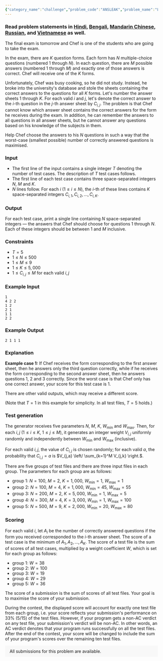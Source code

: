 ```yaml
---
{"category_name":"challenge","problem_code":"ANSLEAK","problem_name":"Leaked Answers (Challenge)","problemComponents":{"constraints":"","constraintsState":false,"subtasks":"","subtasksState":false,"inputFormat":"","inputFormatState":false,"outputFormat":"","outputFormatState":false,"sampleTestCases":{}},"video_editorial_url":"","languages_supported":{"0":"CPP14","1":"C","2":"JAVA","3":"PYTH 3.6","4":"CPP17","5":"PYTH","6":"PYP3","7":"CS2","8":"ADA","9":"PYPY","10":"TEXT","11":"PAS fpc","12":"NODEJS","13":"RUBY","14":"PHP","15":"GO","16":"HASK","17":"TCL","18":"PERL","19":"SCALA","20":"LUA","21":"kotlin","22":"BASH","23":"JS","24":"LISP sbcl","25":"rust","26":"PAS gpc","27":"BF","28":"CLOJ","29":"R","30":"D","31":"CAML","32":"FORT","33":"ASM","34":"swift","35":"FS","36":"WSPC","37":"LISP clisp","38":"SQL","39":"SCM guile","40":"PERL6","41":"ERL","42":"CLPS","43":"ICK","44":"NICE","45":"PRLG","46":"ICON","47":"COB","48":"SCM chicken","49":"PIKE","50":"SCM qobi","51":"ST","52":"NEM"},"max_timelimit":5,"source_sizelimit":50000,"problem_author":"admin3","problem_tester":null,"date_added":"30-03-2020","tags":{"0":"admin3"},"problem_difficulty_level":"Unavailable","best_tag":"","editorial_url":"","time":{"view_start_date":1586779202,"submit_start_date":1586779202,"visible_start_date":1586779202,"end_date":1735669800},"is_direct_submittable":false,"problemDiscussURL":"https://discuss.codechef.com/search?q=ANSLEAK","is_proctored":false,"visitedContests":{},"layout":"problem"}
---
```

### Read problem statements in [Hindi](https://www.codechef.com/download/translated/APRIL20/hindi/ANSLEAK.pdf), [Bengali](https://www.codechef.com/download/translated/APRIL20/bengali/ANSLEAK.pdf), [Mandarin Chinese](https://www.codechef.com/download/translated/APRIL20/mandarin/ANSLEAK.pdf), [Russian](https://www.codechef.com/download/translated/APRIL20/russian/ANSLEAK.pdf), and [Vietnamese](https://www.codechef.com/download/translated/APRIL20/vietnamese/ANSLEAK.pdf) as well.

The final exam is tomorrow and Chef is one of the students who are going to take the exam.

In the exam, there are $K$ question forms. Each form has $N$ multiple-choice questions (numbered $1$ through $N$). In each question, there are $M$ possible answers (numbered $1$ through $M$) and exactly one of those answers is correct. Chef will receive one of the $K$ forms.

Unfortunately, Chef was busy cooking, so he did not study. Instead, he broke into the university's database and stole the sheets containing the correct answers to the questions for all $K$ forms. Let's number the answer sheets $1$ through $K$. For each valid $i$ and $j$, let's denote the correct answer to the $i$-th question in the $j$-th answer sheet by $C_{i,j}$. The problem is that Chef cannot know which answer sheet contains the correct answers for the form he receives during the exam. In addition, he can remember the answers to all questions in all answer sheets, but he cannot answer any questions based on his knowledge of the subjects in them.

Help Chef choose the answers to his $N$ questions in such a way that the worst-case (smallest possible) number of correctly answered questions is maximised.

### Input
- The first line of the input contains a single integer $T$ denoting the number of test cases. The description of $T$ test cases follows.
- The first line of each test case contains three space-separated integers $N$, $M$ and $K$.
- $N$ lines follow. For each $i$ ($1 \le i \le N$), the $i$-th of these lines contains $K$ space-separated integers $C_{i, 1}, C_{i, 2}, \ldots, C_{i, K}$.

### Output
For each test case, print a single line containing $N$ space-separated integers ― the answers that Chef should choose for questions $1$ through $N$. Each of these integers should be between $1$ and $M$ inclusive.

### Constraints
- $T = 5$
- $1 \le N \le 500$
- $1 \le M \le 9$
- $1 \le K \le 5,000$
- $1 \le C_{i,j} \le M$ for each valid $i, j$

### Example Input
```
1
4 2 2
1 2
2 1
1 1
2 2
```

### Example Output
```
2 1 1 1
```

### Explanation
**Example case 1:** If Chef receives the form corresponding to the first answer sheet, then he answers only the third question correctly, while if he receives the form corresponding to the second answer sheet, then he answers questions 1, 2 and 3 correctly. Since the worst case is that Chef only has one correct answer, your score for this test case is $1$.

There are other valid outputs, which may receive a different score.

(Note that $T = 1$ in this example for simplicity. In all test files, $T = 5$ holds.)

### Test generation
The generator receives five parameters $N$, $M$, $K$, $W_{\text{min}}$ and $W_{\text{max}}$. Then, for each $i, j$ ($1 \le i \le K$, $1 \le j \le M$), it generates an integer weight $V_{i, j}$ uniformly randomly and independently between $W_{\text{min}}$ and $W_{\text{max}}$ (inclusive).

For each valid $i, j$, the value of $C_{i, j}$ is chosen randomly; for each valid $a$, the probability that $C_{i, j} = a$ is $V_{j,a} \left/ \sum_{k=1}^M V_{j,k} \right.$.

There are five groups of test files and there are three input files in each group. The parameters for each group are as follows:
- group 1: $N = 100$, $M = 2$, $K = 1,000$, $W_{\text{min}} = 1$, $W_{\text{max}} = 1$
- group 2: $N = 100$, $M = 4$, $K = 1,000$, $W_{\text{min}} = 45$, $W_{\text{max}} = 55$
- group 3: $N = 200$, $M = 2$, $K = 5,000$, $W_{\text{min}} = 1$, $W_{\text{max}} = 5$
- group 4: $N = 300$, $M = 4$, $K = 3,000$, $W_{\text{min}} = 1$, $W_{\text{max}} = 100$
- group 5: $N = 500$, $M = 9$, $K = 2,000$, $W_{\text{min}} = 20$, $W_{\text{max}} = 80$

### Scoring
For each valid $i$, let $A_i$ be the number of correctly answered questions if the form you received corresponded to the $i$-th answer sheet. The score of a test case is the minimum of $A_1, A_2, \ldots, A_K$. The score of a test file is the sum of scores of all test cases, multiplied by a weight coefficient $W$, which is set for each group as follows:
- group 1: $W = 38$
- group 2: $W = 100$
- group 3: $W = 19$
- group 4: $W = 29$
- group 5: $W = 36$

The score of a submission is the sum of scores of all test files. Your goal is to maximise the score of your submission.

During the contest, the displayed score will account for exactly one test file from each group, i.e. your score reflects your submission's performance on 33% (5/15) of the test files. However, if your program gets a non-AC verdict on any test file, your submission's verdict will be non-AC. In other words, an AC verdict denotes that your program runs successfully on all the test files. After the end of the contest, your score will be changed to include the sum of your program's scores over the remaining ten test files.

<aside style='background: #f8f8f8;padding: 10px 15px;'><div>All submissions for this problem are available.</div></aside>